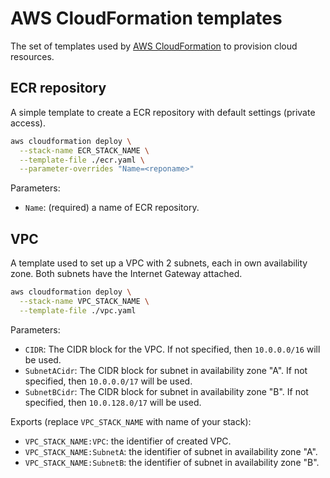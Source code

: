 # AWS CloudFormation templates

The set of templates used by [AWS CloudFormation](https://aws.amazon.com/cloudformation/)
to provision cloud resources.

## ECR repository

A simple template to create a ECR repository with default settings (private
access).

```.bash
aws cloudformation deploy \
  --stack-name ECR_STACK_NAME \
  --template-file ./ecr.yaml \
  --parameter-overrides "Name=<reponame>"
```

Parameters:

* `Name`: (required) a name of ECR repository.

## VPC

A template used to set up a VPC with 2 subnets, each in own availability
zone. Both subnets have the Internet Gateway attached.

```.bash
aws cloudformation deploy \
  --stack-name VPC_STACK_NAME \
  --template-file ./vpc.yaml
```

Parameters:

* `CIDR`: The CIDR block for the VPC. If not specified, then `10.0.0.0/16`
  will be used.
* `SubnetACidr`: The CIDR block for subnet in availability zone "A". If not
  specified, then `10.0.0.0/17` will be used.
* `SubnetBCidr`: The CIDR block for subnet in availability zone "B". If not
  specified, then `10.0.128.0/17` will be used.

Exports (replace `VPC_STACK_NAME` with name of your stack):

* `VPC_STACK_NAME:VPC`: the identifier of created VPC.
* `VPC_STACK_NAME:SubnetA`: the identifier of subnet in availability zone "A".
* `VPC_STACK_NAME:SubnetB`: the identifier of subnet in availability zone "B".
